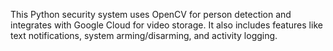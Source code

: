 This Python security system uses OpenCV for person detection and integrates with Google Cloud for video storage. It also includes features like text notifications, system arming/disarming, and activity logging.
